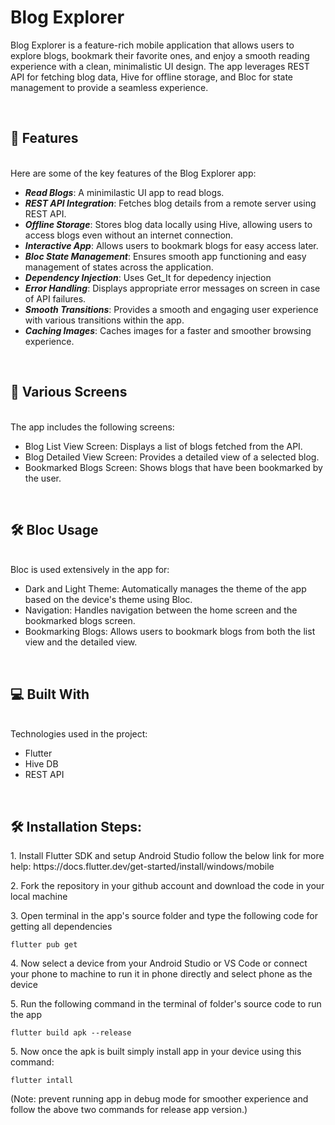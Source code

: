 # Blog Explorer
<p id="description">Blog Explorer is a feature-rich mobile application that allows users to explore blogs, bookmark their favorite ones, and enjoy a smooth reading experience with a clean, minimalistic UI design. The app leverages REST API for fetching blog data, Hive for offline storage, and Bloc for state management to provide a seamless experience.</p>
</br>
<h2>🧐 Features</h2>
</br>
Here are some of the key features of the Blog Explorer app:

*  <b><i>Read Blogs</i></b>: A minimilastic UI app to read blogs.
*  <b><i>REST API Integration</i></b>: Fetches blog details from a remote server using REST API.
*  <b><i>Offline Storage</i></b>: Stores blog data locally using Hive, allowing users to access blogs even without an internet connection.
*  <b><i>Interactive App</i></b>: Allows users to bookmark blogs for easy access later.
*  <b><i>Bloc State Management</i></b>: Ensures smooth app functioning and easy management of states across the application.
*  <b><i>Dependency Injection</i></b>: Uses Get_It for depedency injection
*  <b><i>Error Handling</i></b>: Displays appropriate error messages on screen in case of API failures.
*  <b><i>Smooth Transitions</i></b>: Provides a smooth and engaging user experience with various transitions within the app.
*  <b><i>Caching Images</i></b>: Caches images for a faster and smoother browsing experience.
</br>
<h2>📱 Various Screens</h2>
</br>
The app includes the following screens:

* Blog List View Screen: Displays a list of blogs fetched from the API.
* Blog Detailed View Screen: Provides a detailed view of a selected blog.
* Bookmarked Blogs Screen: Shows blogs that have been bookmarked by the user.
</br>
<h2>🛠️ Bloc Usage</h2>
</br>
Bloc is used extensively in the app for:

* Dark and Light Theme: Automatically manages the theme of the app based on the device's theme using Bloc.
* Navigation: Handles navigation between the home screen and the bookmarked blogs screen.
* Bookmarking Blogs: Allows users to bookmark blogs from both the list view and the detailed view.
</br>
<h2>💻 Built With</h2>
</br>
Technologies used in the project:

* Flutter
* Hive DB
* REST API
</br>
<h2>🛠️ Installation Steps:</h2>
<p>1. Install Flutter SDK and setup Android Studio follow the below link for more help: https://docs.flutter.dev/get-started/install/windows/mobile</p>

<p>2. Fork the repository in your github account and download the code in your local machine</p>

<p>3. Open terminal in the app's source folder and type the following code for getting all dependencies</p>

```
flutter pub get
```

<p>4. Now select a device from your Android Studio or VS Code or connect your phone to machine to run it in phone directly and select phone as the device</p>

<p>5. Run the following command in the terminal of folder's source code to run the app</p>

```
flutter build apk --release
```

<p>5. Now once the apk is built simply install app in your device using this command: </p>

```
flutter intall
```
(Note: prevent running app in debug mode for smoother experience and follow the above two commands for release app version.)
</br>
